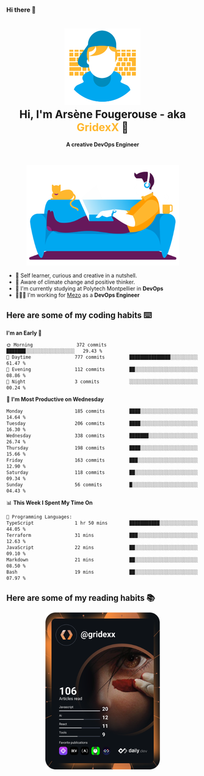 ### Hi there 👋

<!--
**GridexX/gridexx** is a ✨ _special_ ✨ repository because its `README.md` (this file) appears on your GitHub profile.

Here are some ideas to get you started:

- 🔭 I’m currently working on ...
- 🌱 I’m currently learning ...
- 👯 I’m looking to collaborate on ...
- 🤔 I’m looking for help with ...
- 💬 Ask me about ...
- 📫 How to reach me: ...
- 😄 Pronouns: ...
- ⚡ Fun fact: ...
-->


<!-- Header -->
<h1 align="center">
  <img src="./images/user_profile.png" width="200">
  <br>
  Hi, I'm Arsène Fougerouse - aka <span style="color:#ffb72e">GridexX</span> 👋
</h1>


<p align="center">
  <b>A creative DevOps Engineer </b>
</p>
<br/>
<p align="center">
  <img src="./images/man_couch.png" width="400">
</p>

- 🎨 Self learner, curious and creative in a nutshell. 
- 🌱 Aware of climate change and positive thinker.
- 📕 I'm currently studying at Polytech Montpellier in **DevOps**
- 👨🏻‍💻 I'm working for [Mezo](https://meso-lr.umontpellier.fr/) as a **DevOps Engineer**


## Here are some of my coding habits ⌨️

<!-- Add a section about tech and Ops stack
  Like this one : https://github.com/Xanthus58#-tech-stack
-->
<!--START_SECTION:waka-->
**I'm an Early 🐤** 

```text
🌞 Morning                372 commits         ███████░░░░░░░░░░░░░░░░░░   29.43 % 
🌆 Daytime                777 commits         ███████████████░░░░░░░░░░   61.47 % 
🌃 Evening                112 commits         ██░░░░░░░░░░░░░░░░░░░░░░░   08.86 % 
🌙 Night                  3 commits           ░░░░░░░░░░░░░░░░░░░░░░░░░   00.24 % 
```
📅 **I'm Most Productive on Wednesday** 

```text
Monday                   185 commits         ████░░░░░░░░░░░░░░░░░░░░░   14.64 % 
Tuesday                  206 commits         ████░░░░░░░░░░░░░░░░░░░░░   16.30 % 
Wednesday                338 commits         ███████░░░░░░░░░░░░░░░░░░   26.74 % 
Thursday                 198 commits         ████░░░░░░░░░░░░░░░░░░░░░   15.66 % 
Friday                   163 commits         ███░░░░░░░░░░░░░░░░░░░░░░   12.90 % 
Saturday                 118 commits         ██░░░░░░░░░░░░░░░░░░░░░░░   09.34 % 
Sunday                   56 commits          █░░░░░░░░░░░░░░░░░░░░░░░░   04.43 % 
```


📊 **This Week I Spent My Time On** 

```text
💬 Programming Languages: 
TypeScript               1 hr 50 mins        ███████████░░░░░░░░░░░░░░   44.05 % 
Terraform                31 mins             ███░░░░░░░░░░░░░░░░░░░░░░   12.63 % 
JavaScript               22 mins             ██░░░░░░░░░░░░░░░░░░░░░░░   09.10 % 
Markdown                 21 mins             ██░░░░░░░░░░░░░░░░░░░░░░░   08.50 % 
Bash                     19 mins             ██░░░░░░░░░░░░░░░░░░░░░░░   07.97 % 
```


<!--END_SECTION:waka-->

## Here are some of my reading habits 📚
<div  align="center">
  <img src="./images/devcard.svg" width="300">
</div>
